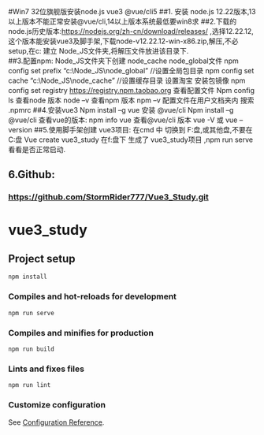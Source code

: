 ﻿#Win7 32位旗舰版安装node.js vue3 @vue/cli5
##1. 安装 node.js 12.22版本,13以上版本不能正常安装@vue/cli,14以上版本系统最低要win8求
##2.下载的node.js历史版本:https://nodejs.org/zh-cn/download/releases/ ,选择12.22.12,这个版本能安装vue3及脚手架,下载node-v12.22.12-win-x86.zip,解压,不必setup,在c: 建立 Node_JS文件夹,将解压文件放进该目录下.  
##3.配置npm: Node_JS文件夹下创建  node_cache  node_global文件
npm config set prefix “c:\Node_JS\node_global” //设置全局包目录
npm config set cache “c:\Node_JS\node_cache”  //设置缓存目录
设置淘宝 安装包镜像
npm config set registry https://registry.npm.taobao.org
查看配置文件
Npm config ls
查看node 版本 node –v
查看npm 版本  npm –v
配置文件在用户文档夹内 搜索 .npmrc
##4.安装vue3
Npm install –g vue
安装 @vue/cli
Npm install –g @vue/cli
查看vue的版本: npm info vue
查看@vue/cli 版本 vue -V  或 vue –version
##5.使用脚手架创建 vue3项目:
在cmd 中 切换到 F:盘,或其他盘,不要在C:盘
Vue create vue3_study 
在f:盘下 生成了 vue3_study项目 ,npm run serve 看看是否正常启动.

## 6.Github: 
### https://github.com/StormRider777/Vue3_Study.git
# vue3_study

## Project setup
```
npm install
```

### Compiles and hot-reloads for development
```
npm run serve
```

### Compiles and minifies for production
```
npm run build
```

### Lints and fixes files
```
npm run lint
```

### Customize configuration
See [Configuration Reference](https://cli.vuejs.org/config/).

